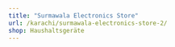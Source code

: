 ```yaml
---
title: "Surmawala Electronics Store"
url: /karachi/surmawala-electronics-store-2/
shop: Haushaltsgeräte
---
```

